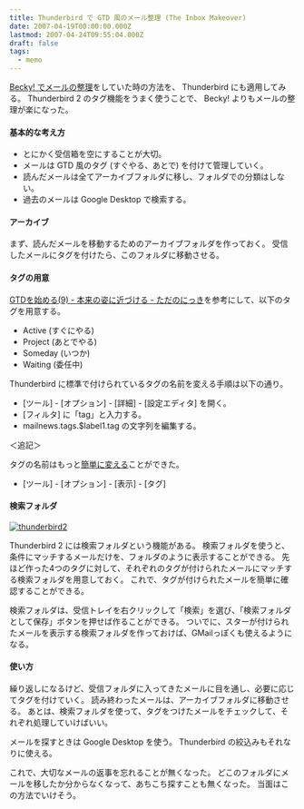 ```yaml
---
title: Thunderbird で GTD 風のメール整理 (The Inbox Makeover)
date: 2007-04-19T00:00:00.000Z
lastmod: 2007-04-24T09:55:04.000Z
draft: false
tags:
  - memo
---
```


[Becky! でメールの整理](/posts/20060105/p01)をしていた時の方法を、 Thunderbird にも適用してみる。 Thunderbird 2 のタグ機能をうまく使うことで、 Becky! よりもメールの整理が楽になった。

#### 基本的な考え方

- とにかく受信箱を空にすることが大切。
- メールは GTD 風のタグ (すぐやる、あとで) を付けて管理していく。
- 読んだメールは全てアーカイブフォルダに移し、フォルダでの分類はしない。
- 過去のメールは Google Desktop で検索する。

#### アーカイブ

まず、読んだメールを移動するためのアーカイブフォルダを作っておく。 受信したメールにタグを付けたら、このフォルダに移動させる。

#### タグの用意

[GTDを始める(9) - 本来の姿に近づける - ただのにっき](http://sho.tdiary.net/20060903.html#p01)を参考にして、以下のタグを用意する。

- Active (すぐにやる)
- Project (あとでやる)
- Someday (いつか)
- Waiting (委任中)

Thunderbird に標準で付けられているタグの名前を変える手順は以下の通り。

- \[ツール] - \[オプション] - \[詳細] - \[設定エディタ] を開く。
- \[フィルタ] に「tag」と入力する。
- mailnews.tags.$label1.tag の文字列を編集する。

＜追記＞

タグの名前はもっと[簡単に変える](http://d.hatena.ne.jp/ryuzi_kambe/20070419/p8)ことができた。

- \[ツール] - \[オプション] - \[表示] - \[タグ]

#### 検索フォルダ

[![thunderbird2](https://farm1.staticflickr.com/215/465227848_32cba00fc2.jpg "thunderbird2")](http://www.flickr.com/photos/machu/465227848/)

Thunderbird 2 には検索フォルダという機能がある。 検索フォルダを使うと、条件にマッチするメールだけを、フォルダのように表示することができる。 先ほど作った4つのタグに対して、それぞれのタグが付けられたメールにマッチする検索フォルダを用意しておく。 これで、タグが付けられたメールを簡単に確認することができる。

検索フォルダは、受信トレイを右クリックして「検索」を選び、「検索フォルダとして保存」ボタンを押せば作ることができる。 ついでに、スターが付けられたメールを表示する検索フォルダを作っておけば、GMailっぽくも使えるようになる。

#### 使い方

繰り返しになるけど、受信フォルダに入ってきたメールに目を通し、必要に応じてタグを付けていく。 読み終わったメールは、アーカイブフォルダに移動させる。 あとは、検索フォルダを使って、タグをつけたメールをチェックして、それぞれ処理していけばいい。

メールを探すときは Google Desktop を使う。 Thunderbird の絞込みもそれなりに使える。

これで、大切なメールの返事を忘れることが無くなった。 どこのフォルダにメールを移したか分からなくなって、あちこち探すことも無くなった。 当面はこの方法でいけそう。
